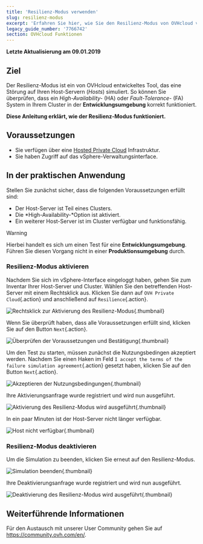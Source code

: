 ```yaml
---
title: 'Resilienz-Modus verwenden'
slug: resilienz-modus
excerpt: 'Erfahren Sie hier, wie Sie den Resilienz-Modus von OVHcloud verwenden'
legacy_guide_number: '7766742'
section: OVHcloud Funktionen
---
```


**Letzte Aktualisierung am 09.01.2019**

## Ziel

Der Resilienz-Modus ist ein von OVHcloud entwickeltes Tool, das eine Störung auf Ihren Host-Servern (_Hosts_) simuliert. So können Sie überprüfen, dass ein *High-Availability-* (HA) oder *Fault-Tolerance-* (FA) System in Ihrem Cluster in der **Entwicklungsumgebung** korrekt funktioniert.

**Diese Anleitung erklärt, wie der Resilienz-Modus funktioniert.**

## Voraussetzungen

- Sie verfügen über eine [Hosted Private Cloud](https://www.ovhcloud.com/de/enterprise/products/hosted-private-cloud/) Infrastruktur.
- Sie haben Zugriff auf das vSphere-Verwaltungsinterface.


## In der praktischen Anwendung

Stellen Sie zunächst sicher, dass die folgenden Voraussetzungen erfüllt sind:

- Der Host-Server ist Teil eines Clusters.
- Die *High-Availability-*Option ist aktiviert.
- Ein weiterer Host-Server ist im Cluster verfügbar und funktionsfähig.

> [!warning]
>
> Hierbei handelt es sich um einen Test für eine **Entwicklungsumgebung**. Führen Sie diesen Vorgang nicht in einer **Produktionsumgebung** durch.
> 


### Resilienz-Modus aktivieren

Nachdem Sie sich im vSphere-Interface eingeloggt haben, gehen Sie zum Inventar Ihrer Host-Server und Cluster. Wählen Sie den betreffenden Host-Server mit einem Rechtsklick aus. Klicken Sie dann auf `OVH Private Cloud`{.action} und anschließend auf `Resilience`{.action}.

![Rechtsklick zur Aktivierung des Resilienz-Modus](images/resilience_01.png){.thumbnail}

Wenn Sie überprüft haben, dass alle Voraussetzungen erfüllt sind, klicken Sie auf den Button `Next`{.action}.

![Überprüfen der Voraussetzungen und Bestätigung](images/resilience_02.png){.thumbnail}

Um den Test zu starten, müssen zunächst die Nutzungsbedingen akzeptiert werden. Nachdem Sie einen Haken im Feld `I accept the terms of the failure simulation agreement`{.action} gesetzt haben, klicken Sie auf den Button `Next`{.action}.

![Akzeptieren der Nutzungsbedingungen](images/resilience_03.png){.thumbnail}

Ihre Aktivierungsanfrage wurde registriert und wird nun ausgeführt.

![Aktivierung des Resilienz-Modus wird ausgeführt](images/resilience_04.png){.thumbnail}

In ein paar Minuten ist der Host-Server nicht länger verfügbar.

![Host nicht verfügbar](images/resilience_05.png){.thumbnail}


### Resilienz-Modus deaktivieren

Um die Simulation zu beenden, klicken Sie erneut auf den Resilienz-Modus.

![Simulation beenden](images/resilience_06.png){.thumbnail}

Ihre Deaktivierungsanfrage wurde registriert und wird nun ausgeführt.

![Deaktivierung des Resilienz-Modus wird ausgeführt](images/resilience_07.png){.thumbnail}

## Weiterführende Informationen

Für den Austausch mit unserer User Community gehen Sie auf <https://community.ovh.com/en/>.
